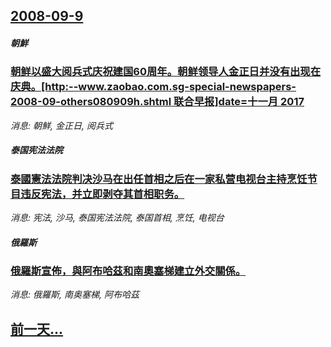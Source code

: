 ## [2008-09-9](/news/2008/09/9/index.md)

##### 朝鮮
### [朝鲜以盛大阅兵式庆祝建国60周年。朝鲜领导人金正日并没有出现在庆典。[http:--www.zaobao.com.sg-special-newspapers-2008-09-others080909h.shtml 联合早报]date=十一月 2017 ](/news/2008/09/9/朝鲜以盛大阅兵式庆祝建国60周年-朝鲜领导人金正日并没有出现在庆典-http-wwwzaobaocomsg.md)
_消息: 朝鮮, 金正日, 阅兵式_

##### 泰国宪法法院
### [泰國憲法法院判决沙马在出任首相之后在一家私营电视台主持烹饪节目违反宪法，并立即剥夺其首相职务。](/news/2008/09/9/泰國憲法法院判决沙马在出任首相之后在一家私营电视台主持烹饪节目违反宪法-并立即剥夺其首相职务.md)
_消息: 宪法, 沙马, 泰国宪法法院, 泰国首相, 烹饪, 电视台_

##### 俄羅斯
### [俄羅斯宣佈，與阿布哈茲和南奧塞梯建立外交關係。](/news/2008/09/9/俄羅斯宣佈-與阿布哈茲和南奧塞梯建立外交關係.md)
_消息: 俄羅斯, 南奥塞梯, 阿布哈茲_

## [前一天...](/news/2008/09/8/index.md)

